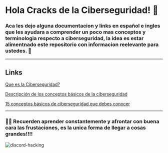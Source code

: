 # Hola Cracks de la Ciberseguridad! 👋

### Aca les dejo alguna documentacion y links en español e ingles que les ayudara a comprender un poco mas conceptos y terminologia respecto a ciberseguridad, la idea es estar alimentnado este repositorio con informacion reelevante para ustedes. 📝
---

## Links

[Que es la Ciberseguridad?](https://latam.kaspersky.com/resource-center/definitions/what-is-cyber-security)

[Descripción de los conceptos básicos de la ciberseguridad](https://learn.microsoft.com/es-es/training/paths/describe-basic-concepts-of-cybersecurity/)

[15 conceptos básicos de ciberseguridad que debes conocer](https://libertia.es/conceptos-basicos-ciberseguridad/)

---

### 👨‍💻 Recuerden aprender constantemente y afrontar con buena cara las frustaciones, es la unica forma de llegar a cosas grandes!!!! 


![discord-hacking](https://github.com/BelisarioGM/Cybersecirity-Basics/assets/121070068/524f243d-0b41-49ae-b375-63c2390b4bd3)
